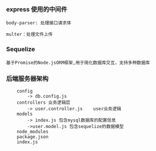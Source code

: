 ### express 使用的中间件
```
body-parser: 处理接口请求体

multer：处理文件上传
```
###  Sequelize 
```
基于Promise的Node.jsORM框架,用于简化数据库交互，支持多种数据库
```
### 后端服务器架构
```
    config 
        -> db.config.js
    controllers 业务逻辑层
        -> user.controller.js    user业务逻辑
    models 
        -> index.js 包含mysql数据库的配置信息
        ->user.model.js 包含sequelize的数据模型
    node_modules
    package.json
    index.js
```